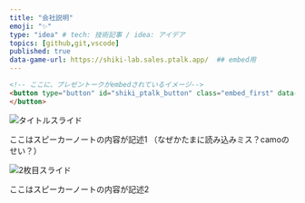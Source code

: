 ```yaml
---
title: "会社説明"
emoji: "✨"
type: "idea" # tech: 技術記事 / idea: アイデア
topics: [github,git,vscode]
published: true
data-game-url: https://shiki-lab.sales.ptalk.app/  ## embed用
---
```


```html
<!-- ここに、プレゼントークがembedされているイメージ-->
<button type="button" id="shiki_ptalk_button" class="embed_first" data-game-url="https://shiki-lab.sales.ptalk.app/" data-script-url="https://strikeworks.jp/pub/dxshiki/embed/" data-scwidth="800" data-scheight="1200">
</button>
```


![タイトルスライド](https://docs.google.com/presentation/d/12h0UHktPDx28qJcjE9-PjkBFwR4EgP34_NlUpa0Izw4/export/svg?pageid=gec5b33a58d_1_0)

ここはスピーカーノートの内容が記述1
（なぜかたまに読み込みミス？camoのせい？）

![2枚目スライド](https://docs.google.com/presentation/d/12h0UHktPDx28qJcjE9-PjkBFwR4EgP34_NlUpa0Izw4/export/svg?pageid=g122f41e1b8f_0_0)

ここはスピーカーノートの内容が記述2
